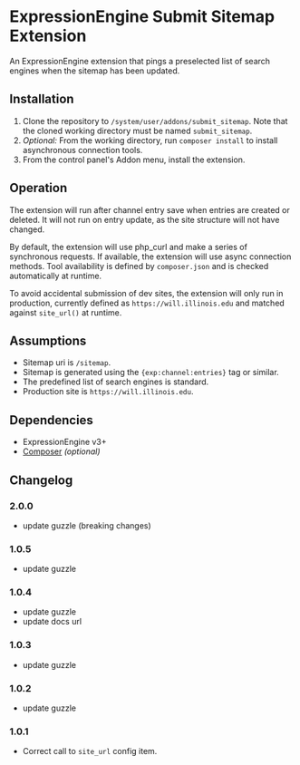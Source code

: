 # ExpressionEngine Submit Sitemap Extension

An ExpressionEngine extension that pings a preselected list of search engines when the sitemap has been updated.

## Installation

1. Clone the repository to `/system/user/addons/submit_sitemap`. Note that the cloned working directory must be named `submit_sitemap`.
2. _Optional:_ From the working directory, run `composer install` to install asynchronous connection tools.
3. From the control panel's Addon menu, install the extension.

## Operation

The extension will run after channel entry save when entries are created or deleted. It will not run on entry update, as the site structure will not have changed.

By default, the extension will use php_curl and make a series of synchronous requests. If available, the extension will use async connection methods. Tool availability is defined by `composer.json` and is checked automatically at runtime.

To avoid accidental submission of dev sites, the extension will only run in production, currently defined as `https://will.illinois.edu` and matched against `site_url()` at runtime.

## Assumptions

- Sitemap uri is `/sitemap`.
- Sitemap is generated using the `{exp:channel:entries}` tag or similar.
- The predefined list of search engines is standard.
- Production site is `https://will.illinois.edu`.

## Dependencies

- ExpressionEngine v3+
- [Composer](https://getcomposer.org) _(optional)_

## Changelog

### 2.0.0

- update guzzle (breaking changes)

### 1.0.5

- update guzzle

### 1.0.4

- update guzzle
- update docs url

### 1.0.3

- update guzzle

### 1.0.2

- update guzzle

### 1.0.1

- Correct call to `site_url` config item.
